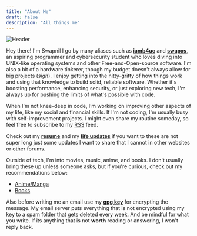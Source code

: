 ```yaml
---
title: "About Me"
draft: false
description: "All things me"
---
```


![Header](/img/wp.gif)

Hey there! I'm Swapnil I go by many aliases such as
[**iamb4uc**](https://github.com/iamb4uc) and
[**swapxs**](https://github.com/swapxs),
an aspiring programmer and cybersecurity student who loves diving into
UNIX-like operating systems and other Free-and-Open-source software. I'm also a
bit of a hardware tinkerer, though my budget doesn't always allow for big
projects (*sigh*). I enjoy getting into the nitty-gritty of how things work and
using that knowledge to build solid, reliable software. Whether it's boosting
performance, enhancing security, or just exploring new tech, I'm always up for
pushing the limits of what's possible with code.

When I'm not knee-deep in code, I’m working on improving other aspects of my
life, like my social and financial skills. If I'm not coding, I'm usually busy
with self-improvement projects. I might even share my routine someday, so feel
free to subscribe to my [RSS](/index.xml) feed.

Check out my [**resume**](/files/resume.pdf) and my [**life
updates**](./updates/) if you want to these are not super long just some
updates
I want to share that I cannot in other websites or other forums.

Outside of tech, I'm into movies, music, anime, and books. I don't usually
bring these up unless someone asks, but if you're curious, check out my
recommendations below:

- [Anime/Manga](./anime/)
- [Books](./book/)

Also before writing me an email use my [**gpg
key**](/files/swapnil@iamb4uc.xyz.gpg) for encrypting the message. My email
server puts everything that is not encrypted using my key to a spam folder that
gets deleted every week. And be mindful for what you write. If its anything
that is not **worth** reading or answering, I won't reply back.
